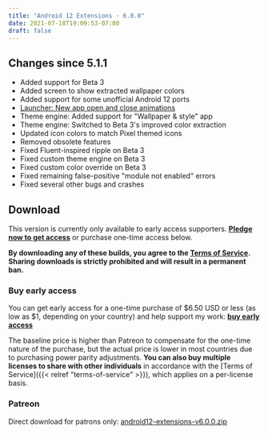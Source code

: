```yaml
---
title: "Android 12 Extensions · 6.0.0"
date: 2021-07-18T19:09:53-07:00
draft: false
---
```


## Changes since 5.1.1

- Added support for Beta 3
- Added screen to show extracted wallpaper colors
- Added support for some unofficial Android 12 ports
- [Launcher: New app open and close animations](https://twitter.com/kdrag0n/status/1416690502838067202)
- Theme engine: Added support for "Wallpaper & style" app
- Theme engine: Switched to Beta 3's improved color extraction
- Updated icon colors to match Pixel themed icons
- Removed obsolete features
- Fixed Fluent-inspired ripple on Beta 3
- Fixed custom theme engine on Beta 3
- Fixed custom color override on Beta 3
- Fixed remaining false-positive "module not enabled" errors
- Fixed several other bugs and crashes

## Download

This version is currently only available to early access supporters. **[Pledge now to get access](https://patreon.com/kdrag0n)** or purchase one-time access below.

**By downloading any of these builds, you agree to the [Terms of Service](https://kdrag0n.dev/terms-of-service). Sharing downloads is strictly prohibited and will result in a permanent ban.**

### Buy early access

You can get early access for a one-time purchase of $6.50 USD or less (as low as $1, depending on your country) and help support my work: **[buy early access](https://patreon.kdrag0n.dev/buy/exclusive/android12-extensions-v6.0.0.zip)**

The baseline price is higher than Patreon to compensate for the one-time nature of the purchase, but the actual price is lower in most countries due to purchasing power parity adjustments. **You can also buy multiple licenses to share with other individuals** in accordance with the [Terms of Service]({{< relref "terms-of-service" >}}), which applies on a per-license basis.

### Patreon

Direct download for patrons only: [android12-extensions-v6.0.0.zip](https://patreon.kdrag0n.dev/exclusive/android12-extensions-v6.0.0.zip)
